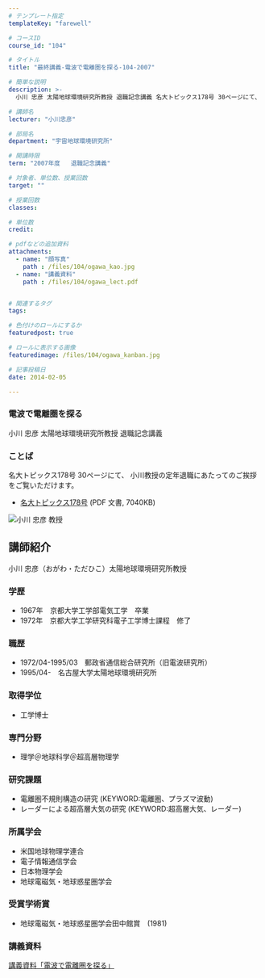 ```yaml
---
# テンプレート指定
templateKey: "farewell"

# コースID
course_id: "104"

# タイトル
title: "最終講義-電波で電離圏を探る-104-2007"

# 簡単な説明
description: >-
  小川 忠彦 太陽地球環境研究所教授 退職記念講義 名大トピックス178号 30ページにて、 小川教授の定年退職にあたってのご挨拶をご覧いただけます。   * [名大トピックス178号]...

# 講師名
lecturer: "小川忠彦"

# 部局名
department: "宇宙地球環境研究所"

# 開講時限
term: "2007年度	退職記念講義"

# 対象者、単位数、授業回数
target: ""

# 授業回数
classes: 

# 単位数
credit: 

# pdfなどの追加資料
attachments: 
  - name: "顔写真" 
    path : /files/104/ogawa_kao.jpg
  - name: "講義資料" 
    path : /files/104/ogawa_lect.pdf


# 関連するタグ
tags:

# 色付けのロールにするか
featuredpost: true

# ロールに表示する画像
featuredimage: /files/104/ogawa_kanban.jpg

# 記事投稿日
date: 2014-02-05

---
```

### 電波で電離圏を探る 

小川 忠彦 太陽地球環境研究所教授 退職記念講義 

### ことば

名大トピックス178号 30ページにて、 小川教授の定年退職にあたってのご挨拶をご覧いただけます。 

  * [名大トピックス178号](http://www.nagoya-u.ac.jp/about-nu/public-relations/publication/upload_images/no178.pdf#retirement) (PDF 文書, 7040KB)

![小川 忠彦 教授](/files/104/ogawa_kao.jpg) 
## 講師紹介

小川 忠彦（おがわ・ただひこ）太陽地球環境研究所教授 

### 学歴

  * 1967年　京都大学工学部電気工学　卒業
  * 1972年　京都大学工学研究科電子工学博士課程　修了

### 職歴

  * 1972/04-1995/03　郵政省通信総合研究所（旧電波研究所）
  * 1995/04-　名古屋大学太陽地球環境研究所

### 取得学位

  * 工学博士

### 専門分野

  * 理学＠地球科学＠超高層物理学

### 研究課題

  * 電離圏不規則構造の研究 (KEYWORD:電離圏、プラズマ波動)
  * レーダーによる超高層大気の研究 (KEYWORD:超高層大気、レーダー)

### 所属学会

  * 米国地球物理学連合
  * 電子情報通信学会
  * 日本物理学会
  * 地球電磁気・地球惑星圏学会

### 受賞学術賞

  * 地球電磁気・地球惑星圏学会田中館賞　(1981)
### 講義資料


[講義資料「電波で電離圏を探る」](/files/104/ogawa_lect.pdf) 
